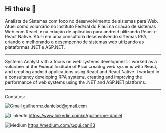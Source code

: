 ## Hi there 👋


Analista de Sistemas com foco no desenvolvimento de sistemas para Web. Atuei como voluntário no Instituto Federal do Piauí na criação de sistemas Web com React, e na criação de aplicativo para android utilizando React e React Native. Atuei em uma consultoria desenvolvendo sistemas RPA, criando e melhorando o desempenho de sistemas web utilizando as plataformas .NET e ASP.NET.

---

Systems Analyst with a focus on web systems development. I worked as a volunteer at the Federal Institute of Piauí creating web systems with React, and creating android applications using React and React Native. I worked in a consultancy developing RPA systems, creating and improving the performance of web systems using the .NET and ASP.NET platforms.

---

Contatos:

![Gmail](https://img.shields.io/badge/Gmail-D14836?style=for-the-badge&logo=gmail&logoColor=white) guilherme.danielsd@gmail.com

![LinkedIn](https://img.shields.io/badge/linkedin-%230077B5.svg?style=for-the-badge&logo=linkedin&logoColor=white) https://www.linkedin.com/in/guilherme-daniel

![Medium](https://img.shields.io/badge/Medium-12100E?style=for-the-badge&logo=medium&logoColor=white) https://medium.com/@gui.dani13
